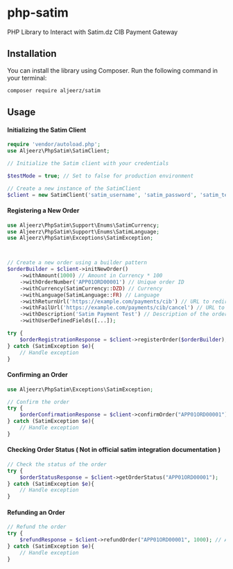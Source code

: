 # php-satim
PHP Library to Interact with Satim.dz CIB Payment Gateway

## Installation

You can install the library using Composer. Run the following command in your terminal:

```bash
composer require aljeerz/satim
```

## Usage

#### Initializing the Satim Client
```php
require 'vendor/autoload.php';
use Aljeerz\PhpSatim\SatimClient;

// Initialize the Satim client with your credentials

$testMode = true; // Set to false for production environment

// Create a new instance of the SatimClient
$client = new SatimClient('satim_username', 'satim_password', 'satim_terminal_id', $testMode);

```
#### Registering a New Order
```php
use Aljeerz\PhpSatim\Support\Enums\SatimCurrency;
use Aljeerz\PhpSatim\Support\Enums\SatimLanguage;
use Aljeerz\PhpSatim\Exceptions\SatimException;



// Create a new order using a builder pattern
$orderBuilder = $client->initNewOrder()
    ->withAmount(1000) // Amount in Currency * 100
    ->withOrderNumber('APP01ORD00001') // Unique order ID
    ->withCurrency(SatimCurrency::DZD) // Currency
    ->withLanguage(SatimLanguage::FR) // Language
    ->withReturnUrl('https://example.com/payments/cib') // URL to redirect after payment
    ->withFailUrl('https://example.com/payments/cib/cancel') // URL to redirect if payment fails
    ->withDescription('Satim Payment Test') // Description of the order
    ->withUserDefinedFields([...]);

try {
    $orderRegistrationResponse = $client->registerOrder($orderBuilder);
} catch (SatimException $e){
    // Handle exception
}
```
#### Confirming an Order
```php
use Aljeerz\PhpSatim\Exceptions\SatimException;

// Confirm the order
try {
    $orderConfirmationResponse = $client->confirmOrder("APP01ORD00001");
} catch (SatimException $e){
    // Handle exception
}
```
#### Checking Order Status ( Not in official satim integration documentation )
```php
// Check the status of the order
try {
    $orderStatusResponse = $client->getOrderStatus("APP01ORD00001");
} catch (SatimException $e){
    // Handle exception
}
```
#### Refunding an Order
```php
// Refund the order
try {
    $refundResponse = $client->refundOrder("APP01ORD00001", 1000); // Amount in Currency * 100
} catch (SatimException $e){
    // Handle exception
}
```